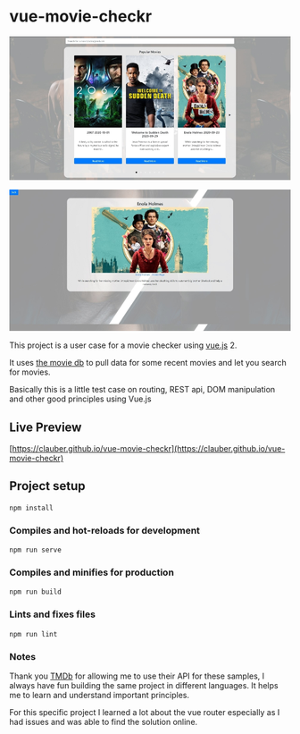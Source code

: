 # vue-movie-checkr

![Main Image](https://github.com/clauber/vue-movie-checkr/blob/main/images/preview.jpg?raw=true)

![Secondary image](https://github.com/clauber/vue-movie-checkr/blob/main/images/preview1.jpg?raw=true)

This project is a user case for a movie checker using [vue.js](https://vuejs.org) 2.

It uses [the movie db](https://www.themoviedb.org/?language=en-US) to pull data for some recent movies and let you search for movies.

Basically this is a little test case on routing, REST api, DOM manipulation and other good principles using Vue.js

## Live Preview

[https://clauber.github.io/vue-movie-checkr](https://clauber.github.io/vue-movie-checkr)

## Project setup

```
npm install
```

### Compiles and hot-reloads for development

```
npm run serve
```

### Compiles and minifies for production

```
npm run build
```

### Lints and fixes files

```
npm run lint
```

### Notes

Thank you [TMDb](https://www.themoviedb.org/?language=en-US) for allowing me to use their API for these samples, I always have fun building the same project in different languages. It helps me to learn and understand important principles.

For this specific project I learned a lot about the vue router especially as I had issues and was able to find the solution online.
